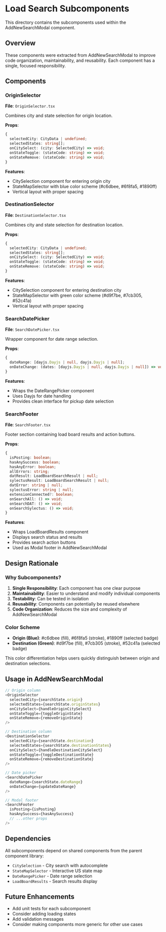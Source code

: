 # Load Search Subcomponents

This directory contains the subcomponents used within the AddNewSearchModal component.

## Overview

These components were extracted from AddNewSearchModal to improve code organization, maintainability, and reusability. Each component has a single, focused responsibility.

## Components

### OriginSelector

**File**: `OriginSelector.tsx`

Combines city and state selection for origin location.

**Props**:

```typescript
{
  selectedCity: CityData | undefined;
  selectedStates: string[];
  onCitySelect: (city: SelectedCity) => void;
  onStateToggle: (stateCode: string) => void;
  onStateRemove: (stateCode: string) => void;
}
```

**Features**:

- CitySelection component for entering origin city
- StateMapSelector with blue color scheme (#c6dbee, #6f8fa5, #1890ff)
- Vertical layout with proper spacing

### DestinationSelector

**File**: `DestinationSelector.tsx`

Combines city and state selection for destination location.

**Props**:

```typescript
{
  selectedCity: CityData | undefined;
  selectedStates: string[];
  onCitySelect: (city: SelectedCity) => void;
  onStateToggle: (stateCode: string) => void;
  onStateRemove: (stateCode: string) => void;
}
```

**Features**:

- CitySelection component for entering destination city
- StateMapSelector with green color scheme (#d9f7be, #7cb305, #52c41a)
- Vertical layout with proper spacing

### SearchDatePicker

**File**: `SearchDatePicker.tsx`

Wrapper component for date range selection.

**Props**:

```typescript
{
  dateRange: [dayjs.Dayjs | null, dayjs.Dayjs | null];
  onDateChange: (dates: [dayjs.Dayjs | null, dayjs.Dayjs | null]) => void;
}
```

**Features**:

- Wraps the DateRangePicker component
- Uses Dayjs for date handling
- Provides clean interface for pickup date selection

### SearchFooter

**File**: `SearchFooter.tsx`

Footer section containing load board results and action buttons.

**Props**:

```typescript
{
  isPosting: boolean;
  hasAnySuccess: boolean;
  hasAnyError: boolean;
  allErrors: string;
  datResult: LoadBoardSearchResult | null;
  sylectusResult: LoadBoardSearchResult | null;
  datError: string | null;
  sylectusError: string | null;
  extensionConnected?: boolean;
  onSearchAll: () => void;
  onSearchDAT: () => void;
  onSearchSylectus: () => void;
}
```

**Features**:

- Wraps LoadBoardResults component
- Displays search status and results
- Provides search action buttons
- Used as Modal footer in AddNewSearchModal

## Design Rationale

### Why Subcomponents?

1. **Single Responsibility**: Each component has one clear purpose
2. **Maintainability**: Easier to understand and modify individual components
3. **Testability**: Can be tested in isolation
4. **Reusability**: Components can potentially be reused elsewhere
5. **Code Organization**: Reduces the size and complexity of AddNewSearchModal

### Color Scheme

- **Origin (Blue)**: #c6dbee (fill), #6f8fa5 (stroke), #1890ff (selected badge)
- **Destination (Green)**: #d9f7be (fill), #7cb305 (stroke), #52c41a (selected badge)

This color differentiation helps users quickly distinguish between origin and destination selections.

## Usage in AddNewSearchModal

```typescript
// Origin column
<OriginSelector
  selectedCity={searchState.origin}
  selectedStates={searchState.originStates}
  onCitySelect={handleOriginCitySelect}
  onStateToggle={toggleOriginState}
  onStateRemove={removeOriginState}
/>

// Destination column
<DestinationSelector
  selectedCity={searchState.destination}
  selectedStates={searchState.destinationStates}
  onCitySelect={handleDestinationCitySelect}
  onStateToggle={toggleDestinationState}
  onStateRemove={removeDestinationState}
/>

// Date picker
<SearchDatePicker
  dateRange={searchState.dateRange}
  onDateChange={updateDateRange}
/>

// Modal footer
<SearchFooter
  isPosting={isPosting}
  hasAnySuccess={hasAnySuccess}
  // ...other props
/>
```

## Dependencies

All subcomponents depend on shared components from the parent component library:

- `CitySelection` - City search with autocomplete
- `StateMapSelector` - Interactive US state map
- `DateRangePicker` - Date range selection
- `LoadBoardResults` - Search results display

## Future Enhancements

- Add unit tests for each subcomponent
- Consider adding loading states
- Add validation messages
- Consider making components more generic for other use cases

